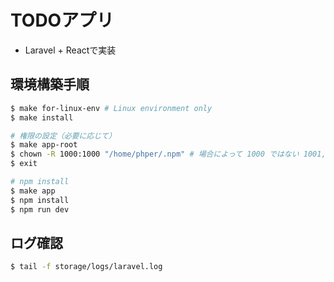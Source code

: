 # TODOアプリ
- Laravel + Reactで実装

## 環境構築手順

```bash
$ make for-linux-env # Linux environment only
$ make install

# 権限の設定（必要に応じて）
$ make app-root
$ chown -R 1000:1000 "/home/phper/.npm" # 場合によって 1000 ではない 1001, 1002 など
$ exit

# npm install
$ make app
$ npm install
$ npm run dev
```

## ログ確認

```bash
$ tail -f storage/logs/laravel.log
```
